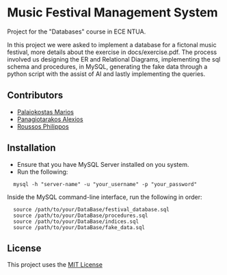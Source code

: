 # Music Festival Management System
Project for the "Databases" course in ECE NTUA.

In this project we were asked to implement a database for a fictonal music festival, more details about the exercise in docs/exercise.pdf. The process involved us designing the ER and Relational Diagrams, implementing the sql schema and procedures, in MySQL, generating the fake data through a python script with the assist of AI and lastly implementing the queries.

## Contributors
- [Palaiokostas Marios](https://github.com/Mariosplk)
- [Panagiotarakos Alexios](https://github.com/alexp9904)
- [Roussos Philippos](https://github.com/PhilipRoussos)

## Installation
- Ensure that you have MySQL Server installed on you system.
- Run the following:
```
  mysql -h "server-name" -u "your_username" -p "your_password"
```
Inside the MySQL command-line interface, run the following in order:
```
  source /path/to/your/DataBase/festival_database.sql
  source /path/to/your/DataBase/procedures.sql
  source /path/to/your/DataBase/indices.sql
  source /path/to/your/DataBase/fake_data.sql
```
## License
This project uses the [MIT License](https://github.com/PhilipRoussos/music-festival-database-ece-ntua/edit/main/LICENSE)
